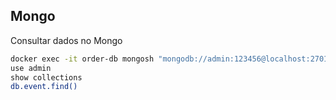 

## Mongo

Consultar dados no Mongo
``` sh
docker exec -it order-db mongosh "mongodb://admin:123456@localhost:27017"
use admin
show collections
db.event.find()
```

